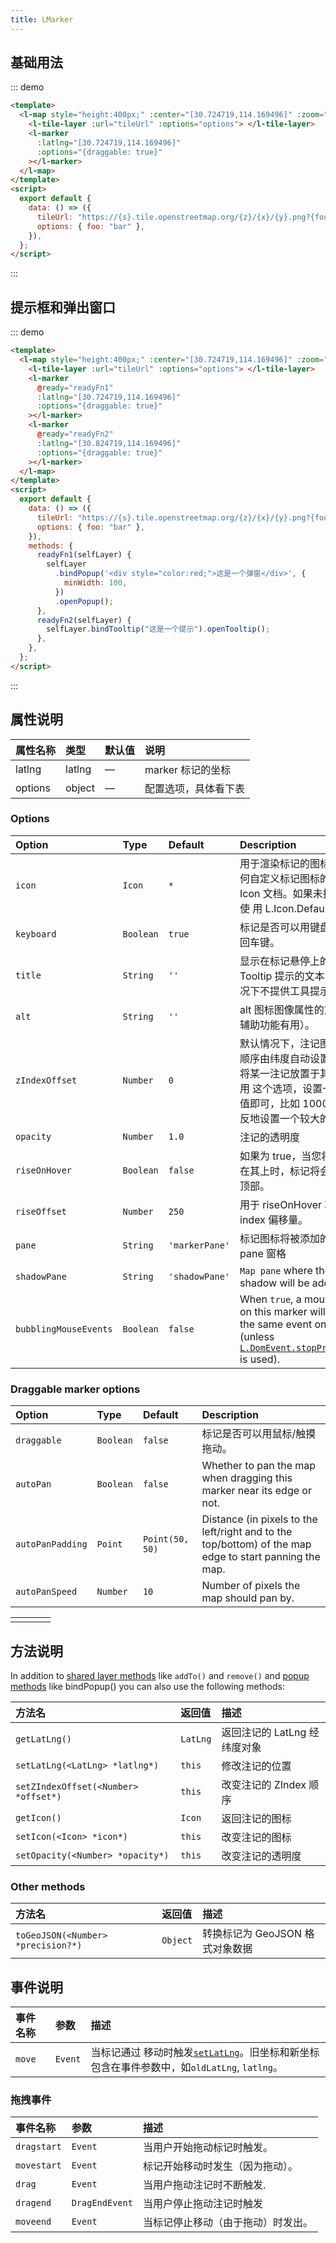 ```yaml
---
title: LMarker
---
```


## 基础用法

::: demo

```html
<template>
  <l-map style="height:400px;" :center="[30.724719,114.169496]" :zoom="12">
    <l-tile-layer :url="tileUrl" :options="options"> </l-tile-layer>
    <l-marker
      :latlng="[30.724719,114.169496]"
      :options="{draggable: true}"
    ></l-marker>
  </l-map>
</template>
<script>
  export default {
    data: () => ({
      tileUrl: "https://{s}.tile.openstreetmap.org/{z}/{x}/{y}.png?{foo}",
      options: { foo: "bar" },
    }),
  };
</script>
```

:::

## 提示框和弹出窗口

::: demo

```html
<template>
  <l-map style="height:400px;" :center="[30.724719,114.169496]" :zoom="10">
    <l-tile-layer :url="tileUrl" :options="options"> </l-tile-layer>
    <l-marker
      @ready="readyFn1"
      :latlng="[30.724719,114.169496]"
      :options="{draggable: true}"
    ></l-marker>
    <l-marker
      @ready="readyFn2"
      :latlng="[30.824719,114.169496]"
      :options="{draggable: true}"
    ></l-marker>
  </l-map>
</template>
<script>
  export default {
    data: () => ({
      tileUrl: "https://{s}.tile.openstreetmap.org/{z}/{x}/{y}.png?{foo}",
      options: { foo: "bar" },
    }),
    methods: {
      readyFn1(selfLayer) {
        selfLayer
          .bindPopup('<div style="color:red;">这是一个弹窗</div>', {
            minWidth: 100,
          })
          .openPopup();
      },
      readyFn2(selfLayer) {
        selfLayer.bindTooltip("这是一个提示").openTooltip();
      },
    },
  };
</script>
```

:::

## 属性说明

| 属性名称 | 类型   | 默认值 | 说明                 |
| :------- | :----- | :----- | :------------------- |
| latlng   | latlng | —      | marker 标记的坐标    |
| options  | object | —      | 配置选项，具体看下表 |

###

### Options

| Option                | Type      | Default        | Description                                                                                                                                                                                                   |
| :-------------------- | :-------- | :------------- | :------------------------------------------------------------------------------------------------------------------------------------------------------------------------------------------------------------ |
| `icon`                | `Icon`    | `*`            | 用于渲染标记的图标。有关如何自定义标记图标的，请参阅 Icon 文档。如果未指定默认则使 用 L.Icon.Default。                                                                                                        |
| `keyboard`            | `Boolean` | `true`         | 标记是否可以用键盘按键并按回车键。                                                                                                                                                                            |
| `title`               | `String`  | `''`           | 显示在标记悬停上的浏览器 Tooltip 提示的文本（默认情况下不提供工具提示）。                                                                                                                                     |
| `alt`                 | `String`  | `''`           | alt 图标图像属性的文本（对辅助功能有用）。                                                                                                                                                                    |
| `zIndexOffset`        | `Number`  | `0`            | 默认情况下，注记图片的叠置顺序由纬度自动设置.如果你想将某一注记放置于其他之上可用 这个选项，设置一个较大的值即可，比如 1000（或是相反地设置一个较大的负值）.                                                  |
| `opacity`             | `Number`  | `1.0`          | 注记的透明度                                                                                                                                                                                                  |
| `riseOnHover`         | `Boolean` | `false`        | 如果为 true，当您将鼠标悬停在其上时，标记将会放在其他顶部。                                                                                                                                                   |
| `riseOffset`          | `Number`  | `250`          | 用于 riseOnHover 功能的 z­index 偏移量。                                                                                                                                                                      |
| `pane`                | `String`  | `'markerPane'` | 标记图标将被添加的地图 pane 窗格                                                                                                                                                                              |
| `shadowPane`          | `String`  | `'shadowPane'` | `Map pane` where the markers shadow will be added.                                                                                                                                                            |
| `bubblingMouseEvents` | `Boolean` | `false`        | When `true`, a mouse event on this marker will trigger the same event on the map (unless [`L.DomEvent.stopPropagation`](https://leafletjs.com/SlavaUkraini/reference.html#domevent-stoppropagation) is used). |

### Draggable marker options

| Option           | Type      | Default         | Description                                                                                            |
| :--------------- | :-------- | :-------------- | :----------------------------------------------------------------------------------------------------- |
| `draggable`      | `Boolean` | `false`         | 标记是否可以用鼠标/触摸拖动。                                                                          |
| `autoPan`        | `Boolean` | `false`         | Whether to pan the map when dragging this marker near its edge or not.                                 |
| `autoPanPadding` | `Point`   | `Point(50, 50)` | Distance (in pixels to the left/right and to the top/bottom) of the map edge to start panning the map. |
| `autoPanSpeed`   | `Number`  | `10`            | Number of pixels the map should pan by.                                                                |

|     |     |     |     |
| :-- | :-- | :-- | :-- |
|     |     |     |     |

## 方法说明

In addition to [shared layer methods](https://leafletjs.com/SlavaUkraini/reference.html#layer) like `addTo()` and `remove()` and [popup methods](https://leafletjs.com/SlavaUkraini/reference.html#popup) like bindPopup() you can also use the following methods:

| 方法名                               | 返回值   | 描述                         |
| :----------------------------------- | :------- | :--------------------------- |
| `getLatLng()`                        | `LatLng` | 返回注记的 LatLng 经纬度对象 |
| `setLatLng(<LatLng> *latlng*)`       | `this`   | 修改注记的位置               |
| `setZIndexOffset(<Number> *offset*)` | `this`   | 改变注记的 ZIndex 顺序       |
| `getIcon()`                          | `Icon`   | 返回注记的图标               |
| `setIcon(<Icon> *icon*)`             | `this`   | 改变注记的图标               |
| `setOpacity(<Number> *opacity*)`     | `this`   | 改变注记的透明度             |

### Other methods

| 方法名                             | 返回值   | 描述                            |
| :--------------------------------- | :------- | :------------------------------ |
| `toGeoJSON(<Number> *precision?*)` | `Object` | 转换标记为 GeoJSON 格式对象数据 |

## 事件说明

| 事件名称 | 参数    | 描述                                                                                                                   |
| :------- | :------ | :--------------------------------------------------------------------------------------------------------------------- |
| `move`   | `Event` | 当标记通过 移动时触发[`setLatLng`](#circlemarker-setlatlng)。旧坐标和新坐标包含在事件参数中，如`oldLatLng`, `latlng`。 |

### 拖拽事件

| 事件名称    | 参数           | 描述                               |
| :---------- | :------------- | :--------------------------------- |
| `dragstart` | `Event`        | 当用户开始拖动标记时触发。         |
| `movestart` | `Event`        | 标记开始移动时发生（因为拖动）。   |
| `drag`      | `Event`        | 当用户拖动注记时不断触发.          |
| `dragend`   | `DragEndEvent` | 当用户停止拖动注记时触发           |
| `moveend`   | `Event`        | 当标记停止移动（由于拖动）时发出。 |

